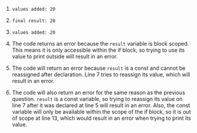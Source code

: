 1. `values added: 20`

2. `final result: 20`

3. `values added: 20`

4. The code returns an error because the `result` variable is block scoped. This means it is only accessible within the if block, so trying to use its value to print outside will result in an error.

5. The code will return an error because `result` is a const and cannot be reassigned after declaration. Line 7 tries to reassign its value, which will result in an error.

6. The code will also return an error for the same reason as the previous question. `result` is a const variable, so trying to reassign its value on line 7 after it was declared at line 5 will result in an error. Also, the const variable will only be available within the scope of the if block, so it is out of scope at line 13, which would result in an error when trying to print its value.